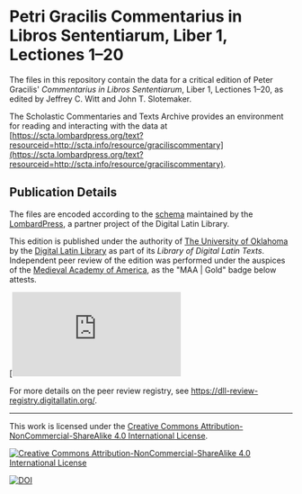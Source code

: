 # Petri Gracilis Commentarius in Libros Sententiarum, Liber 1, Lectiones 1–20

The files in this repository contain the data for a critical edition of Peter Gracilis' _Commentarius in Libros Sententiarum_, Liber 1, Lectiones 1–20, as edited by Jeffrey C. Witt and John T. Slotemaker.

The Scholastic Commentaries and Texts Archive provides an environment for reading and interacting with the data at [https://scta.lombardpress.org/text?resourceid=http://scta.info/resource/graciliscommentary](https://scta.lombardpress.org/text?resourceid=http://scta.info/resource/graciliscommentary).

## Publication Details

The files are encoded according to the [schema](http://lombardpress.org/schema/docs/index) maintained by the [LombardPress](http://lombardpress.org/), a partner project of the Digital Latin Library.

This edition is published under the authority of [The University of Oklahoma](http://www.ou.edu/) by the [Digital Latin Library](https://digitallatin.org) as part of its *Library of Digital Latin Texts*. Independent peer review of the edition was performed under the auspices of the [Medieval Academy of America](https://www.medievalacademy.org/), as the "MAA | Gold" badge below attests.

[![badge](https://dll-review-registry.scta.info/reviews/04b38825-63f5-4ccc-94b8-4aefb907fb03.html)

For more details on the peer review registry, see <https://dll-review-registry.digitallatin.org/>.

---
This work is licensed under the [Creative Commons Attribution-NonCommercial-ShareAlike 4.0 International License](http://creativecommons.org/licenses/by-nc-sa/4.0/).

[![Creative Commons Attribution-NonCommercial-ShareAlike 4.0 International License](https://i.creativecommons.org/l/by-nc-sa/4.0/88x31.png)](http://creativecommons.org/licenses/by-nc-sa/4.0/)

[![DOI](https://zenodo.org/badge/637834178.svg)](https://zenodo.org/badge/latestdoi/637834178)